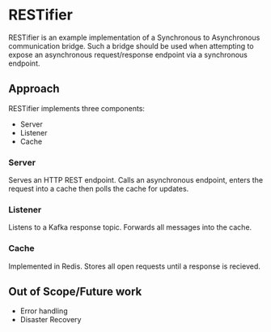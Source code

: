 # RESTifier

RESTifier is an example implementation of a Synchronous to Asynchronous communication bridge. Such a bridge should be used when attempting to expose an asynchronous request/response endpoint via a synchronous endpoint.

## Approach

RESTifier implements three components:

- Server
- Listener
- Cache

### Server

Serves an HTTP REST endpoint. Calls an asynchronous endpoint, enters the request into a cache then polls the cache for updates.

### Listener

Listens to a Kafka response topic. Forwards all messages into the cache.

### Cache

Implemented in Redis. Stores all open requests until a response is recieved.

## Out of Scope/Future work

- Error handling
- Disaster Recovery
